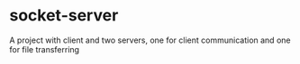 # socket-server
A project with client and two servers, one for client communication and one for file transferring
